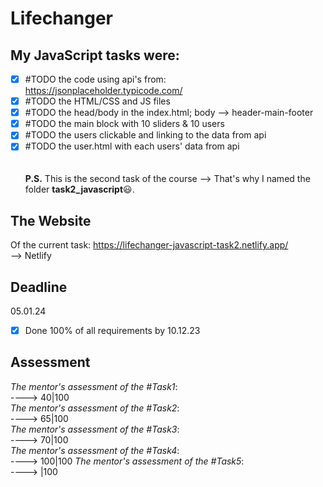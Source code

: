 # Lifechanger

## My JavaScript tasks were:
- [x] #TODO the code using api's from: https://jsonplaceholder.typicode.com/<br>
- [x] #TODO the HTML/CSS and JS files<br>
- [x] #TODO the head/body in the index.html; body --> header-main-footer <br>
- [x] #TODO the main block with 10 sliders & 10 users <br>
- [x] #TODO the users clickable and linking to the data from api<br>
- [x] #TODO the user.html with each users' data from api<br>
<br><br>
**P.S.** This is the second task of the course 
--> That's why I named the folder **task2_javascript**😃.

## The Website
Of the current task:
https://lifechanger-javascript-task2.netlify.app/
<br />
--> Netlify

## Deadline
05.01.24 <br />

- [x] Done 100% of all requirements by 10.12.23
## Assessment
_The mentor's assessment of the #Task1_: <br>
----> 40|100 <br>
_The mentor's assessment of the #Task2_: <br>
----> 65|100 <br>
_The mentor's assessment of the #Task3_: <br>
----> 70|100 <br>
_The mentor's assessment of the #Task4_: <br>
----> 100|100
_The mentor's assessment of the #Task5_: <br>
----> |100